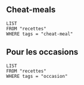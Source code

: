 ## Cheat-meals

```dataview
LIST
FROM "recettes"
WHERE tags = "cheat-meal"
```

## Pour les occasions

```dataview
LIST
FROM "recettes"
WHERE tags = "occasion"
```
